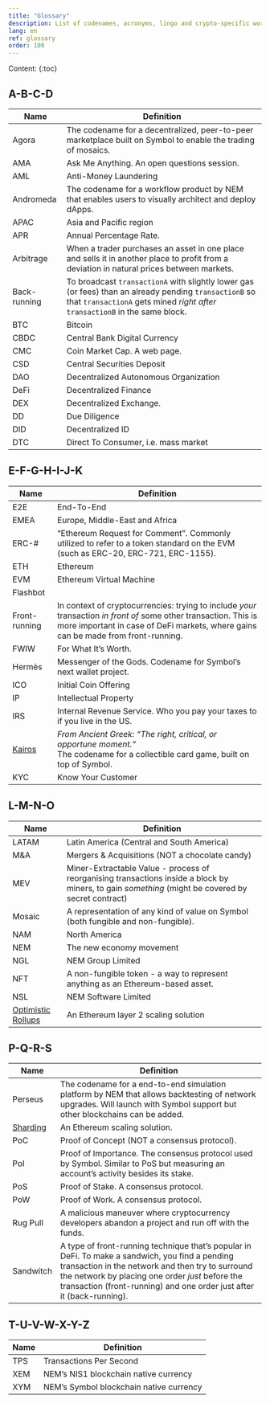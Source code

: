 ```yaml
---
title: "Glossary"
description: List of codenames, acronyms, lingo and crypto-specific words not everyone is familiar with.
lang: en
ref: glossary
order: 100
---
```


<style>ul {padding:0px} li {display:inline;}</style>

* Content:
{:toc}

## A-B-C-D

| Name | Definition |
| --- | --- |
| Agora | The codename for a decentralized, peer-to-peer marketplace built on Symbol to enable the trading of mosaics. |
| AMA | Ask Me Anything. An open questions session. |
| AML | Anti-Money Laundering |
| Andromeda | The codename for a workflow product by NEM that enables users to visually architect and deploy dApps. |
| APAC | Asia and Pacific region |
| APR | Annual Percentage Rate. |
| Arbitrage | When a trader purchases an asset in one place and sells it in another place to profit from a deviation in natural prices between markets. |
| Back-running | To broadcast `transactionA` with slightly lower gas (or fees) than an already pending `transactionB` so that `transactionA` gets mined _right after_ `transactionB` in the same block. |
| BTC | Bitcoin |
| CBDC | Central Bank Digital Currency |
| CMC | Coin Market Cap. A web page. |
| CSD | Central Securities Deposit |
| DAO | Decentralized Autonomous Organization |
| DeFi | Decentralized Finance |
| DEX | Decentralized Exchange. |
| DD  | Due Diligence |
| DID | Decentralized ID |
| DTC | Direct To Consumer, i.e. mass market |

## E-F-G-H-I-J-K

| Name | Definition |
| --- | --- |
| E2E | End-To-End |
| EMEA | Europe, Middle-East and Africa |
| ERC-# | “Ethereum Request for Comment”. Commonly utilized to refer to a token standard on the EVM (such as ERC-20, ERC-721, ERC-1155). |
| ETH | Ethereum |
| EVM | Ethereum Virtual Machine |
| Flashbot |     |
| Front-running | In context of cryptocurrencies: trying to include _your_ transaction _in front of_ some other transaction. This is more important in case of DeFi markets, where gains can be made from front-running. |
| FWIW | For What It’s Worth. |
| Hermès | Messenger of the Gods. Codename for Symbol’s next wallet project. |
| ICO | Initial Coin Offering |
| IP  | Intellectual Property |
| IRS | Internal Revenue Service. Who you pay your taxes to if you live in the US. |
| [Kairos](https://nem-software.atlassian.net/wiki/spaces/CD/overview?homepageId=633766243) | _From Ancient Greek: “The right, critical, or opportune moment.”_<br>The codename for a collectible card game, built on top of Symbol. |
| KYC | Know Your Customer |

## L-M-N-O

| Name | Definition |
| --- | --- |
| LATAM | Latin America (Central and South America) |
| M&A | Mergers & Acquisitions (NOT a chocolate candy) |
| MEV | Miner-Extractable Value - process of reorganising transactions inside a block by miners, to gain _something_ (might be covered by secret contract) |
| Mosaic | A representation of any kind of value on Symbol (both fungible and non-fungible). |
| NAM | North America |
| NEM | The new economy movement |
| NGL | NEM Group Limited |
| NFT | A non-fungible token - a way to represent anything as an Ethereum-based asset. |
| NSL | NEM Software Limited |
| [Optimistic Rollups](https://medium.com/stakefish/optimistic-rollups-how-they-work-and-why-they-matter-3f677a504fcf) | An Ethereum layer 2 scaling solution |

## P-Q-R-S

| Name | Definition |
| --- | --- |
| Perseus | The codename for a end-to-end simulation platform by NEM that allows backtesting of network upgrades. Will launch with Symbol support but other blockchains can be added. |
| [Sharding](https://ethereum.org/en/eth2/shard-chains/) | An Ethereum scaling solution. |
| PoC | Proof of Concept (NOT a consensus protocol). |
| PoI | Proof of Importance. The consensus protocol used by Symbol. Similar to PoS but measuring an account’s activity besides its stake. |
| PoS | Proof of Stake. A consensus protocol. |
| PoW | Proof of Work. A consensus protocol. |
| Rug Pull | A malicious maneuver where cryptocurrency developers abandon a project and run off with the funds. |
| Sandwitch | A type of front-running technique that’s popular in DeFi. To make a sandwich, you find a pending transaction in the network and then try to surround the network by placing one order _just_ before the transaction (front-running) and one order just after it (back-running). |

## T-U-V-W-X-Y-Z

| Name | Definition |
| --- | --- |
| TPS | Transactions Per Second |
| XEM | NEM’s NIS1 blockchain native currency |
| XYM | NEM’s Symbol blockchain native currency |

